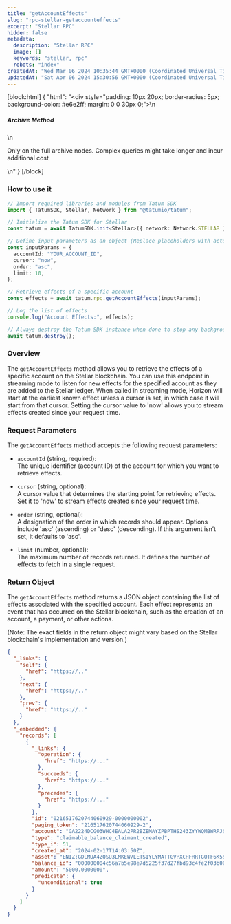 ```yaml
---
title: "getAccountEffects"
slug: "rpc-stellar-getaccounteffects"
excerpt: "Stellar RPC"
hidden: false
metadata: 
  description: "Stellar RPC"
  image: []
  keywords: "stellar, rpc"
  robots: "index"
createdAt: "Wed Mar 06 2024 10:35:44 GMT+0000 (Coordinated Universal Time)"
updatedAt: "Sat Apr 06 2024 15:30:56 GMT+0000 (Coordinated Universal Time)"
---
```

[block:html]
{
  "html": "<div style=\"padding: 10px 20px; border-radius: 5px; background-color: #e6e2ff; margin: 0 0 30px 0;\">\n  <h5>Archive Method</h5>\n  <p>Only on the full archive nodes. Complex queries might take longer and incur additional cost</p>\n</div>"
}
[/block]


### How to use it

```typescript
// Import required libraries and modules from Tatum SDK
import { TatumSDK, Stellar, Network } from "@tatumio/tatum";

// Initialize the Tatum SDK for Stellar
const tatum = await TatumSDK.init<Stellar>({ network: Network.STELLAR });

// Define input parameters as an object (Replace placeholders with actual values and remove redundant)
const inputParams = {
  accountId: "YOUR_ACCOUNT_ID",
  cursor: "now",
  order: "asc",
  limit: 10,
};

// Retrieve effects of a specific account
const effects = await tatum.rpc.getAccountEffects(inputParams);

// Log the list of effects
console.log("Account Effects:", effects);

// Always destroy the Tatum SDK instance when done to stop any background processes
await tatum.destroy();
```

### Overview

The `getAccountEffects` method allows you to retrieve the effects of a specific account on the Stellar blockchain. You can use this endpoint in streaming mode to listen for new effects for the specified account as they are added to the Stellar ledger. When called in streaming mode, Horizon will start at the earliest known effect unless a cursor is set, in which case it will start from that cursor. Setting the cursor value to 'now' allows you to stream effects created since your request time.

### Request Parameters

The `getAccountEffects` method accepts the following request parameters:

- `accountId` (string, required):  
  The unique identifier (account ID) of the account for which you want to retrieve effects.

- `cursor` (string, optional):  
  A cursor value that determines the starting point for retrieving effects. Set it to 'now' to stream effects created since your request time.

- `order` (string, optional):  
  A designation of the order in which records should appear. Options include 'asc' (ascending) or 'desc' (descending). If this argument isn’t set, it defaults to 'asc'.

- `limit` (number, optional):  
  The maximum number of records returned. It defines the number of effects to fetch in a single request.

### Return Object

The `getAccountEffects` method returns a JSON object containing the list of effects associated with the specified account. Each effect represents an event that has occurred on the Stellar blockchain, such as the creation of an account, a payment, or other actions.

(Note: The exact fields in the return object might vary based on the Stellar blockchain's implementation and version.)

```json
{
  "_links": {
    "self": {
      "href": "https://.."
    },
    "next": {
      "href": "https://.."
    },
    "prev": {
      "href": "https://.."
    }
  },
  "_embedded": {
    "records": [
      {
        "_links": {
          "operation": {
            "href": "https://..."
          },
          "succeeds": {
            "href": "https://..."
          },
          "precedes": {
            "href": "https://..."
          }
        },
        "id": "0216517620744060929-0000000002",
        "paging_token": "216517620744060929-2",
        "account": "GA2224DCGO3WHC4EALA2PR2BZEMAYZPBPTHS243ZYYWQMBWRPJSZH5A6",
        "type": "claimable_balance_claimant_created",
        "type_i": 51,
        "created_at": "2024-02-17T14:03:50Z",
        "asset": "ENIZ:GDLMUA4ZQSU3LMKEW7LETSIYLYMATTGVPXCHFRRTGQTF6K55XOQIENIZ",
        "balance_id": "000000004c56a7b5e98e7d5225f37d27fbd93c4fe2f03b00d2c80d23771ae97e66f599c7",
        "amount": "5000.0000000",
        "predicate": {
          "unconditional": true
        }
      }
    ]
  }
}
```
